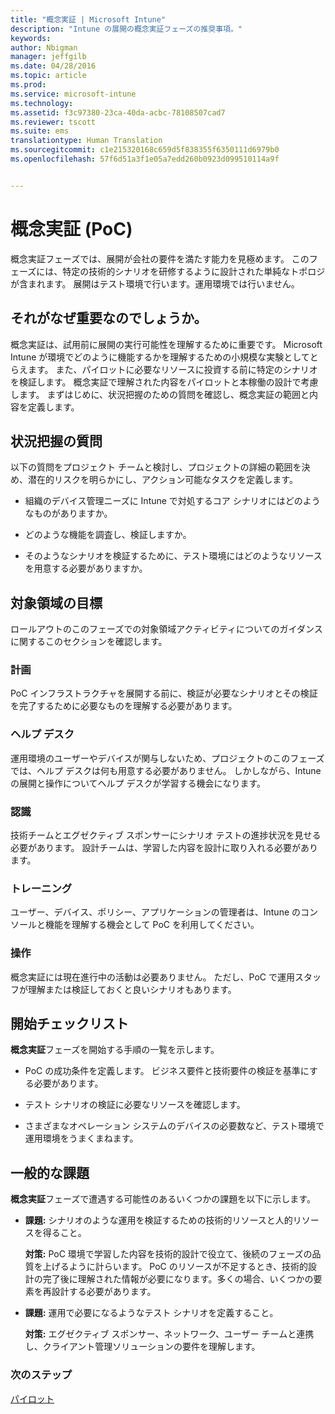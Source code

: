 ```yaml
---
title: "概念実証 | Microsoft Intune"
description: "Intune の展開の概念実証フェーズの推奨事項。"
keywords: 
author: Nbigman
manager: jeffgilb
ms.date: 04/28/2016
ms.topic: article
ms.prod: 
ms.service: microsoft-intune
ms.technology: 
ms.assetid: f3c97380-23ca-40da-acbc-78108507cad7
ms.reviewer: tscott
ms.suite: ems
translationtype: Human Translation
ms.sourcegitcommit: c1e215320168c659d5f838355f6350111d6979b0
ms.openlocfilehash: 57f6d51a3f1e05a7edd260b0923d099510114a9f


---
```


# 概念実証 (PoC)
概念実証フェーズでは、展開が会社の要件を満たす能力を見極めます。 このフェーズには、特定の技術的シナリオを研修するように設計された単純なトポロジが含まれます。  展開はテスト環境で行います。運用環境では行いません。

## それがなぜ重要なのでしょうか。
概念実証は、試用前に展開の実行可能性を理解するために重要です。 Microsoft Intune が環境でどのように機能するかを理解するための小規模な実験としてとらえます。 また、パイロットに必要なリソースに投資する前に特定のシナリオを検証します。 概念実証で理解された内容をパイロットと本稼働の設計で考慮します。
まずはじめに、状況把握のための質問を確認し、概念実証の範囲と内容を定義します。

## 状況把握の質問
以下の質問をプロジェクト チームと検討し、プロジェクトの詳細の範囲を決め、潜在的リスクを明らかにし、アクション可能なタスクを定義します。

-   組織のデバイス管理ニーズに Intune で対処するコア シナリオにはどのようなものがありますか。

-   どのような機能を調査し、検証しますか。

-   そのようなシナリオを検証するために、テスト環境にはどのようなリソースを用意する必要がありますか。

## 対象領域の目標
ロールアウトのこのフェーズでの対象領域アクティビティについてのガイダンスに関するこのセクションを確認します。

### 計画
PoC インフラストラクチャを展開する前に、検証が必要なシナリオとその検証を完了するために必要なものを理解する必要があります。

### ヘルプ デスク
運用環境のユーザーやデバイスが関与しないため、プロジェクトのこのフェーズでは、ヘルプ デスクは何も用意する必要がありません。 しかしながら、Intune の展開と操作についてヘルプ デスクが学習する機会になります。

### 認識
技術チームとエグゼクティブ スポンサーにシナリオ テストの進捗状況を見せる必要があります。 設計チームは、学習した内容を設計に取り入れる必要があります。

### トレーニング
ユーザー、デバイス、ポリシー、アプリケーションの管理者は、Intune のコンソールと機能を理解する機会として PoC を利用してください。

### 操作
概念実証には現在進行中の活動は必要ありません。 ただし、PoC で運用スタッフが理解または検証しておくと良いシナリオもあります。

## 開始チェックリスト
**概念実証**フェーズを開始する手順の一覧を示します。

-   PoC の成功条件を定義します。 ビジネス要件と技術要件の検証を基準にする必要があります。

-   テスト シナリオの検証に必要なリソースを確認します。

-   さまざまなオペレーション システムのデバイスの必要数など、テスト環境で運用環境をうまくまねます。

## 一般的な課題
**概念実証**フェーズで遭遇する可能性のあるいくつかの課題を以下に示します。

-   **課題:** シナリオのような運用を検証するための技術的リソースと人的リソースを得ること。

    **対策:** PoC 環境で学習した内容を技術的設計で役立て、後続のフェーズの品質を上げるように計らいます。 PoC のリソースが不足するとき、技術的設計の完了後に理解された情報が必要になります。多くの場合、いくつかの要素を再設計する必要があります。

-   **課題:** 運用で必要になるようなテスト シナリオを定義すること。

    **対策:** エグゼクティブ スポンサー、ネットワーク、ユーザー チームと連携し、クライアント管理ソリューションの要件を理解します。

### 次のステップ
[パイロット](pilot.md)



<!--HONumber=Jul16_HO3-->



